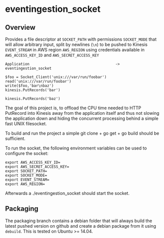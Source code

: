 # eventingestion_socket
## Overview

Provides a file descriptor at `SOCKET_PATH` with permissions `SOCKET_MODE` that will allow arbitrary input, split by newlines (`\n`) to be pushed to Kinesis `EVENT_STREAM` in AWS region `AWS_REGION` using credentials available in `AWS_ACCESS_KEY_ID` and `AWS_SECRET_ACCESS_KEY`
```
Application                                       ->  eventingestion_socket

$foo = Socket_Client('unix:///var/run/foobar')        read('unix:///var/run/foobar')
write($foo,'bar\nbaz')                                kinesis.PutRecords('bar')
                                                      kinesis.PutRecords('baz')
```

The goal of this project is, to offload the CPU time needed to HTTP PutRecord into Kinesis away from the application itself and thus not slowing the application down and hiding the concurrent processing behind a simple fast UNIX filesocket.

To build and run the project a simple git clone + go get + go build should be sufficient.

To run the socket, the following environment variables can be used to configure the socket:
```
export AWS_ACCESS_KEY_ID=
export AWS_SECRET_ACCESS_KEY=
export SOCKET_PATH=
export SOCKET_MODE=
export EVENT_STREAM=
export AWS_REGION=
```
Afterwards a ./eventingestion_socket should start the socket.

## Packaging

The packaging branch contains a debian folder that will always build the latest pushed version on github and create a debian package from it using `debuild`. This is tested on Ubuntu >= 14.04.
